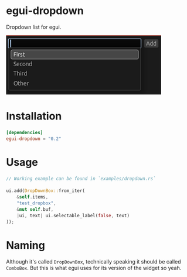 # egui-dropdown
Dropdown list for egui.

![](media/showcase1.png)

# Installation
```toml
[dependencies]
egui-dropdown = "0.2"
```

# Usage
```rust
// Working example can be found in `examples/dropdown.rs`

ui.add(DropDownBox::from_iter(
    &self.items,
    "test_dropbox",
    &mut self.buf,
    |ui, text| ui.selectable_label(false, text)
));
```

# Naming
Although it's called `DropDownBox`, technically speaking it should be called `ComboBox`.
But this is what egui uses for its version of the widget so yeah.
